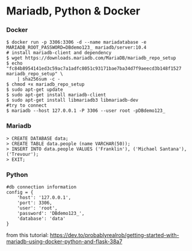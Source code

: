 # Mariadb, Python & Docker
### Docker
```
$ docker run -p 3306:3306 -d --name mariadatabase -e MARIADB_ROOT_PASSWORD=DBdemo123_ mariadb/server:10.4
# install mariadb-client and dependency
$ wget https://downloads.mariadb.com/MariaDB/mariadb_repo_setup
$ echo "fc84b8954141ed3c59ac7a1adfc8051c93171bae7ba34d7f9aeecd3b148f1527 mariadb_repo_setup" \
    | sha256sum -c -
$ chmod +x mariadb_repo_setup
$ sudo apt-get update
$ sudo apt-get install mariadb-client
$ sudo apt-get install libmariadb3 libmariadb-dev
#try to connect
$ mariadb --host 127.0.0.1 -P 3306 --user root -pDBdemo123_
```
### Mariadb
```
> CREATE DATABASE data;
> CREATE TABLE data.people (name VARCHAR(50));
> INSERT INTO data.people VALUES ('Franklin'), ('Michael Santana'), ('Trevour');
> EXIT;
```
### Python
```
#db connection information
config = {
    'host': '127.0.0.1',
    'port': 3306,
    'user': 'root',
    'password': 'DBdemo123_',
    'database': 'data'
}
```
from this tutorial: https://dev.to/probablyrealrob/getting-started-with-mariadb-using-docker-python-and-flask-38a7
